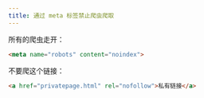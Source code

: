 ```yaml
---
title: 通过 meta 标签禁止爬虫爬取
---
```


所有的爬虫走开：

```html
<meta name="robots" content="noindex">
```

不要爬这个链接：

```html
<a href="privatepage.html" rel="nofollow">私有链接</a>
```
